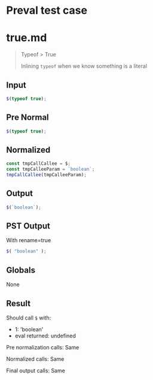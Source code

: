# Preval test case

# true.md

> Typeof > True
>
> Inlining `typeof` when we know something is a literal

## Input

`````js filename=intro
$(typeof true);
`````

## Pre Normal


`````js filename=intro
$(typeof true);
`````

## Normalized


`````js filename=intro
const tmpCallCallee = $;
const tmpCalleeParam = `boolean`;
tmpCallCallee(tmpCalleeParam);
`````

## Output


`````js filename=intro
$(`boolean`);
`````

## PST Output

With rename=true

`````js filename=intro
$( "boolean" );
`````

## Globals

None

## Result

Should call `$` with:
 - 1: 'boolean'
 - eval returned: undefined

Pre normalization calls: Same

Normalized calls: Same

Final output calls: Same
